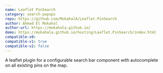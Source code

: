 ```yaml
---
name: Leaflet PinSearch
category: search-popups
repo: https://github.com/MokahalA/Leaflet.PinSearch
author: Ahmad El Mokahal
author-url: https://mokahala.github.io/
demo: https://mokahala.github.io/hosting/Leaflet.PinSearch/index.html
compatible-v0:
compatible-v1: true
compatible-v2: false
---
```


A leaflet plugin for a configurable search bar component with autocomplete on all existing pins on the map.